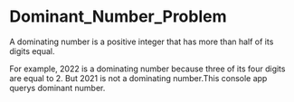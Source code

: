 # Dominant_Number_Problem
A dominating number is a positive integer that has more than half of its digits equal.

For example, 2022 is a dominating number because three of its four digits are equal to 2. But 2021  is not a dominating number.This console app querys dominant number.

